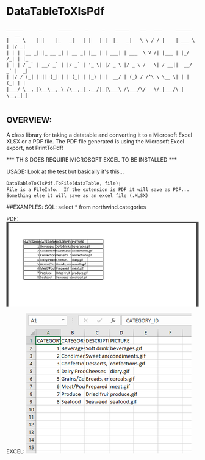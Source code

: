 # DataTableToXlsPdf
```
______      _      _____     _     _    _____    __   ___     ______   _  __ 
|  _  \    | |    |_   _|   | |   | |  |_   _|   \ \ / / |    | ___ \ | |/ _|
| | | |__ _| |_ __ _| | __ _| |__ | | ___| | ___  \ V /| |___ | |_/ /_| | |_ 
| | | / _` | __/ _` | |/ _` | '_ \| |/ _ \ |/ _ \ /   \| / __||  __/ _` |  _|
| |/ / (_| | || (_| | | (_| | |_) | |  __/ | (_) / /^\ \ \__ \| | | (_| | |  
|___/ \__,_|\__\__,_\_/\__,_|_.__/|_|\___\_/\___/\/   \/_|___/\_|  \__,_|_|  
                                                                                                                                                         
```

## OVERVIEW:
A class library for taking a datatable and converting it to a Microsoft Excel XLSX or a PDF file.  The PDF file generated is using the Microsoft Excel export, not PrintToPdf!

*** THIS DOES REQUIRE MICROSOFT EXCEL TO BE INSTALLED ***

USAGE:
Look at the test but basically it's this...
```
DataTableToXlsPdf.ToFile(dataTable, file);
File is a FileInfo.  If the extension is PDF it will save as PDF...  Something else it will save as an excel file (.XLSX)
```

##EXAMPLES:
SQL:
select * from northwind.categories

PDF:
![alt text](https://raw.githubusercontent.com/dshifflet/DatatableToXlsPdfTools/master/pdf_example.png "Example Screen Shot")

EXCEL:
![alt text](https://raw.githubusercontent.com/dshifflet/DatatableToXlsPdfTools/master/excel_example.png "Example Screen Shot")